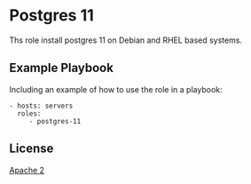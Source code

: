 Postgres 11
=========

Ths role install postgres 11 on Debian and RHEL based systems. 

Example Playbook
----------------

Including an example of how to use the role in a playbook:

```ansible
- hosts: servers
  roles:
     - postgres-11
```

License
-------

[Apache 2](../../../LICENSE)

